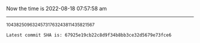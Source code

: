 Now the time is 2022-08-18 07:57:58 am

---

<small>10438250963245731763243811435821567</small>

```txt
Latest commit SHA is: 67925e19cb22c8d9f34b8bb3ce32d5679e73fce6
```

